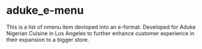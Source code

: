 # aduke_e-menu
This is a list of nmenu item devloped into an e-format. Developed for Aduke Nigerian Cuisine in Los Angeles to further enhance customer experience in their expansion to a bigger store.
